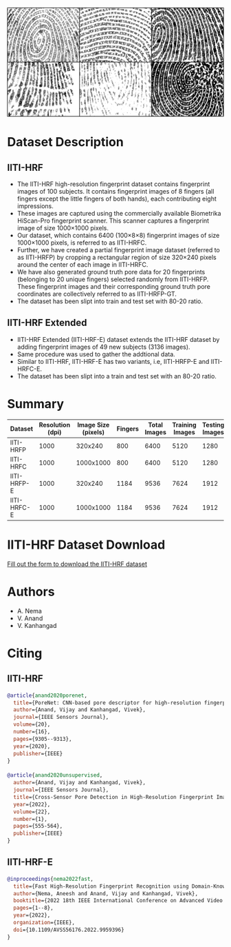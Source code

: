 ![sample images](./sample.jpg)

# Dataset Description

## IITI-HRF
- The IITI-HRF high-resolution fingerprint dataset contains fingerprint images of 100 subjects. It contains fingerprint images of 8 fingers (all fingers except the little fingers of both hands), each contributing eight impressions.
- These images are captured using the commercially available Biometrika HiScan-Pro fingerprint scanner. This scanner captures a fingerprint image of size 1000×1000 pixels.
- Our dataset, which contains 6400 (100×8×8) fingerprint images of size 1000×1000 pixels, is referred to as IITI-HRFC.
- Further, we have created a partial fingerprint image dataset (referred to as IITI-HRFP) by cropping a rectangular region of size 320×240 pixels around the center of each image in IITI-HRFC.
- We have also generated ground truth pore data for 20 fingerprints (belonging to 20 unique fingers) selected randomly from IITI-HRFP. These fingerprint images and their corresponding ground truth pore coordinates are collectively referred to as IITI-HRFP-GT.
- The dataset has been slipt into train and test set with 80-20 ratio.

## IITI-HRF Extended
- IITI-HRF Extended (IITI-HRF-E) dataset extends the IITI-HRF dataset by adding fingerprint images of 49 new subjects (3136 images).
- Same procedure was used to gather the addtional data.
- Similar to IITI-HRF, IITI-HRF-E has two variants, i.e, IITI-HRFP-E and IITI-HRFC-E.
- The dataset has been slipt into a train and test set with an 80-20 ratio.

# Summary

| Dataset     | Resolution (dpi) | Image Size (pixels) | Fingers | Total Images | Training Images | Testing Images |
|-------------|------------------|---------------------|---------|--------------|-----------------|----------------|
| IITI-HRFP   | 1000             | 320x240             | 800     | 6400         | 5120            | 1280           |
| IITI-HRFC   | 1000             | 1000x1000           | 800     | 6400         | 5120            | 1280           |
| IITI-HRFP-E | 1000             | 320x240             | 1184    | 9536         | 7624            | 1912           |
| IITI-HRFC-E | 1000             | 1000x1000           | 1184    | 9536         | 7624            | 1912           |

# IITI-HRF Dataset Download
[Fill out the form to download the IITI-HRF dataset](https://forms.gle/GZhvBvYGJQgtfifN8)

# Authors

- A. Nema
- V. Anand
- V. Kanhangad

# Citing

## IITI-HRF

```bibtex
@article{anand2020porenet,
  title={PoreNet: CNN-based pore descriptor for high-resolution fingerprint recognition},
  author={Anand, Vijay and Kanhangad, Vivek},
  journal={IEEE Sensors Journal},
  volume={20},
  number={16},
  pages={9305--9313},
  year={2020},
  publisher={IEEE}
}

@article{anand2020unsupervised,
  author={Anand, Vijay and Kanhangad, Vivek},
  journal={IEEE Sensors Journal}, 
  title={Cross-Sensor Pore Detection in High-Resolution Fingerprint Images}, 
  year={2022},
  volume={22},
  number={1},
  pages={555-564},
  publisher={IEEE}
}
```

## IITI-HRF-E

```bibtex
@inproceedings{nema2022fast,
  title={Fast High-Resolution Fingerprint Recognition using Domain-Knowledge Infused Global Descriptors},
  author={Nema, Aneesh and Anand, Vijay and Kanhangad, Vivek},
  booktitle={2022 18th IEEE International Conference on Advanced Video and Signal Based Surveillance (AVSS)},
  pages={1--8},
  year={2022},
  organization={IEEE},
  doi={10.1109/AVSS56176.2022.9959396}
}
```
